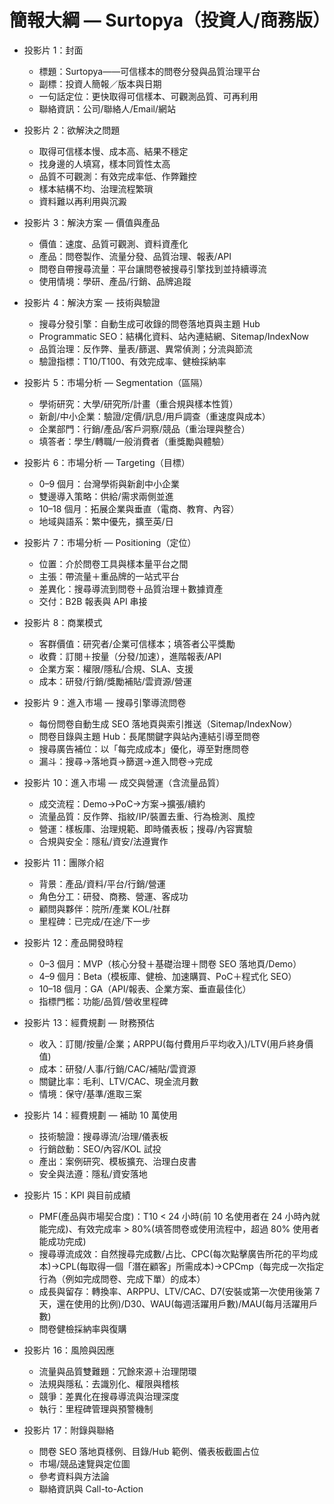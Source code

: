 # 簡報大綱 — Surtopya（投資人/商務版）

- 投影片 1：封面
  - 標題：Surtopya——可信樣本的問卷分發與品質治理平台
  - 副標：投資人簡報／版本與日期
  - 一句話定位：更快取得可信樣本、可觀測品質、可再利用
  - 聯絡資訊：公司/聯絡人/Email/網站

- 投影片 2：欲解決之問題
  - 取得可信樣本慢、成本高、結果不穩定
  - 找身邊的人填寫，樣本同質性太高
  - 品質不可觀測：有效完成率低、作弊難控
  - 樣本結構不均、治理流程繁瑣
  - 資料難以再利用與沉澱

- 投影片 3：解決方案 — 價值與產品
  - 價值：速度、品質可觀測、資料資產化
  - 產品：問卷製作、流量分發、品質治理、報表/API
  - 問卷自帶搜尋流量：平台讓問卷被搜尋引擎找到並持續導流
  - 使用情境：學研、產品/行銷、品牌追蹤

- 投影片 4：解決方案 — 技術與驗證
  - 搜尋分發引擎：自動生成可收錄的問卷落地頁與主題 Hub
  - Programmatic SEO：結構化資料、站內連結網、Sitemap/IndexNow
  - 品質治理：反作弊、量表/篩選、異常偵測；分流與節流
  - 驗證指標：T10/T100、有效完成率、健檢採納率

- 投影片 5：市場分析 — Segmentation（區隔）
  - 學術研究：大學/研究所/計畫（重合規與樣本性質）
  - 新創/中小企業：驗證/定價/訊息/用戶調查（重速度與成本）
  - 企業部門：行銷/產品/客戶洞察/競品（重治理與整合）
  - 填答者：學生/轉職/一般消費者（重獎勵與體驗）

- 投影片 6：市場分析 — Targeting（目標）
  - 0–9 個月：台灣學術與新創中小企業
  - 雙邊導入策略：供給/需求兩側並進
  - 10–18 個月：拓展企業與垂直（電商、教育、內容）
  - 地域與語系：繁中優先，擴至英/日

- 投影片 7：市場分析 — Positioning（定位）
  - 位置：介於問卷工具與樣本量平台之間
  - 主張：帶流量＋重品牌的一站式平台
  - 差異化：搜尋導流到問卷＋品質治理＋數據資產
  - 交付：B2B 報表與 API 串接

- 投影片 8：商業模式
  - 客群價值：研究者/企業可信樣本；填答者公平獎勵
  - 收費：訂閱＋按量（分發/加速），進階報表/API
  - 企業方案：權限/隱私/合規、SLA、支援
  - 成本：研發/行銷/獎勵補貼/雲資源/營運

- 投影片 9：進入市場 — 搜尋引擎導流問卷
  - 每份問卷自動生成 SEO 落地頁與索引推送（Sitemap/IndexNow）
  - 問卷目錄與主題 Hub：長尾關鍵字與站內連結引導至問卷
  - 搜尋廣告補位：以「每完成成本」優化，導至對應問卷
  - 漏斗：搜尋→落地頁→篩選→進入問卷→完成

- 投影片 10：進入市場 — 成交與營運（含流量品質）
  - 成交流程：Demo→PoC→方案→擴張/續約
  - 流量品質：反作弊、指紋/IP/裝置去重、行為檢測、風控
  - 營運：樣板庫、治理規範、即時儀表板；搜尋/內容實驗
  - 合規與安全：隱私/資安/法遵實作

- 投影片 11：團隊介紹
  - 背景：產品/資料/平台/行銷/營運
  - 角色分工：研發、商務、營運、客成功
  - 顧問與夥伴：院所/產業 KOL/社群
  - 里程碑：已完成/在途/下一步

- 投影片 12：產品開發時程
  - 0–3 個月：MVP（核心分發＋基礎治理＋問卷 SEO 落地頁/Demo）
  - 4–9 個月：Beta（模板庫、健檢、加速購買、PoC＋程式化 SEO）
  - 10–18 個月：GA（API/報表、企業方案、垂直最佳化）
  - 指標門檻：功能/品質/營收里程碑

- 投影片 13：經費規劃 — 財務預估
  - 收入：訂閱/按量/企業；ARPPU(每付費用戶平均收入)/LTV(用戶終身價值)
  - 成本：研發/人事/行銷/CAC/補貼/雲資源
  - 關鍵比率：毛利、LTV/CAC、現金流月數
  - 情境：保守/基準/進取三案

- 投影片 14：經費規劃 — 補助 10 萬使用
  - 技術驗證：搜尋導流/治理/儀表板
  - 行銷啟動：SEO/內容/KOL 試投
  - 產出：案例研究、模板擴充、治理白皮書
  - 安全與法遵：隱私/資安落地

- 投影片 15：KPI 與目前成績
  - PMF(產品與市場契合度)：T10 < 24 小時(前 10 名使用者在 24 小時內就能完成)、有效完成率 > 80%(填答問卷或使用流程中，超過 80% 使用者能成功完成)
  - 搜尋導流成效：自然搜尋完成數/占比、CPC(每次點擊廣告所花的平均成本)→CPL(每取得一個「潛在顧客」所需成本)→CPCmp（每完成一次指定行為（例如完成問卷、完成下單）的成本）
  - 成長與留存：轉換率、ARPPU、LTV/CAC、D7(安裝或第一次使用後第 7 天，還在使用的比例)/D30、WAU(每週活躍用戶數)/MAU(每月活躍用戶數)
  - 問卷健檢採納率與復購

- 投影片 16：風險與因應
  - 流量與品質雙難題：冗餘來源＋治理閉環
  - 法規與隱私：去識別化、權限與稽核
  - 競爭：差異化在搜尋導流與治理深度
  - 執行：里程碑管理與預警機制

- 投影片 17：附錄與聯絡
  - 問卷 SEO 落地頁樣例、目錄/Hub 範例、儀表板截圖占位
  - 市場/競品速覽與定位圖
  - 參考資料與方法論
  - 聯絡資訊與 Call-to-Action
